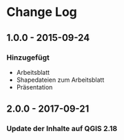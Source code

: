 # Change Log

## 1.0.0 - 2015-09-24
### Hinzugefügt
- Arbeitsblatt
- Shapedateien zum Arbeitsblatt
- Präsentation

## 2.0.0 - 2017-09-21
### Update der Inhalte auf QGIS 2.18
